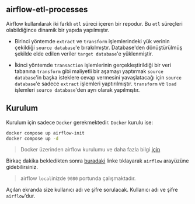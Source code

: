 ## airflow-etl-processes

Airflow kullanılarak iki farklı `etl` süreci içeren bir repodur. Bu `etl` süreçleri olabildiğince dinamik bir yapıda yapılmıştır.

* Birinci yöntemde `extract` ve `transform` işlemlerindeki yük verinin çekildiği `source database`'e bırakılmıştır. Database'den dönüştürülmüş şekilde elde edilen veriler `target database`'e yüklenmiştir.

* İkinci yöntemde `transaction` işlemlerinin gerçekleştirildiği bir veri tabanına `transform` gibi maliyetli bir aşamayı yaptırmak `source database`'in başka isteklere cevap vermesini yavaşlatacağı için `source database`'e sadece `extract` işlemleri yaptırılmıştır. `transform` ve `load` işlemleri `source database`'den ayrı olarak yapılmıştır.

## Kurulum

Kurulum için sadece `Docker` gerekmektedir. `Docker` kurulu ise:

```bash
docker compose up airflow-init
docker compose up -d
```

> Docker üzerinden airflow kurulumu ve daha fazla bilgi [için](https://airflow.apache.org/docs/apache-airflow/stable/howto/docker-compose/index.html)


Birkaç dakika bekledikten sonra [buradaki](http://localhost:9080/) linke tıklayarak `airflow` arayüzüne gidebilirsiniz. 

> airflow `local`inizde `9080` portunda çalışmaktadır.

Açılan ekranda size kullanıcı adı ve şifre sorulacak. Kullanıcı adı ve şifre `airflow`'dur.

